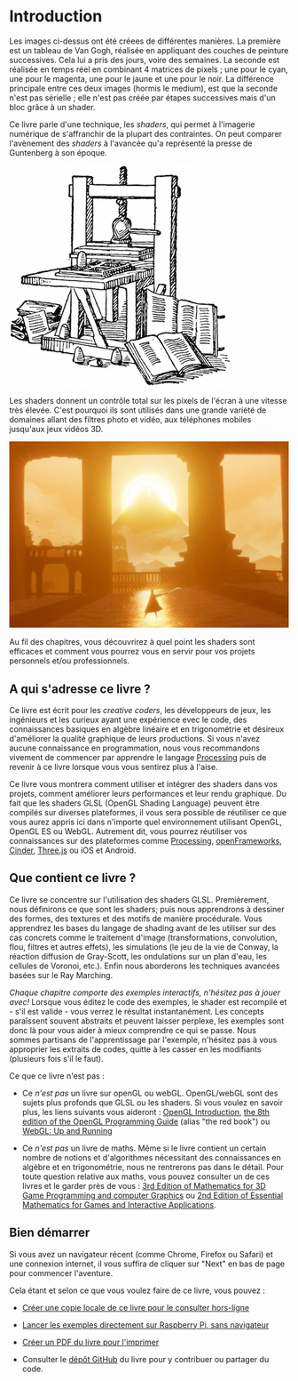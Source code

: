# Introduction

<canvas id="custom" class="canvas" data-fragment-url="cmyk-halftone.frag" data-textures="vangogh.jpg" width="700px" height="320px"></canvas>

Les images ci-dessus ont été créees de différentes manières.
La première est un tableau de Van Gogh, réalisée en appliquant des couches de peinture successives.
Cela lui a pris des jours, voire des semaines.
La seconde est réalisée en temps réel en combinant 4 matrices de pixels ; une pour le cyan, une pour le magenta, une pour le jaune et une pour le noir.
La différence principale entre ces deux images (hormis le medium), est que la seconde n'est pas sérielle ; elle n'est pas créée par étapes successives mais d'un bloc grâce à un shader.

Ce livre parle d'une technique, les *shaders*, qui permet à l'imagerie numérique de s'affranchir de la plupart des contraintes.
On peut comparer l'avènement des *shaders* à l'avancée qu'a représenté la presse de Guntenberg à son époque.

![la presse de Gutenberg](gutenpress.jpg)

Les shaders donnent un contrôle total sur les pixels de l'écran à une vitesse très élevée.
C'est pourquoi ils sont utilisés dans une grande variété de domaines allant des filtres photo et vidéo, aux téléphones mobiles jusqu'aux jeux vidéos 3D.

![Journey par That Game Company](journey.jpg)

Au fil des chapitres, vous découvrirez à quel point les shaders sont efficaces et comment vous pourrez vous en servir pour vos projets personnels et/ou professionnels.

## A qui s'adresse ce livre ?

Ce livre est écrit pour les *creative coders*, les développeurs de jeux, les ingénieurs et les curieux ayant une expérience evec le code, des connaissances basiques en algèbre linéaire et en trigonométrie et désireux d'améliorer la qualité graphique de leurs productions.
Si vous n'avez aucune connaissance en programmation, nous vous recommandons vivement de commencer par apprendre le langage [Processing](https://processing.org/) puis de revenir à ce livre lorsque vous vous sentirez plus à l'aise.

Ce livre vous montrera comment utiliser et intégrer des shaders dans vos projets, comment améliorer leurs performances et leur rendu graphique.
Du fait que les shaders GLSL (OpenGL Shading Language) peuvent être compilés sur diverses plateformes, il vous sera possible de réutiliser ce que vous aurez appris ici dans n'importe quel environnement utilisant OpenGL, OpenGL ES ou WebGL. Autrement dit, vous pourrez réutiliser vos connaissances sur des plateformes comme [Processing](https://processing.org/), [openFrameworks](http://openframeworks.cc/), [Cinder](http://libcinder.org/), [Three.js](http://threejs.org/) ou iOS et Android.

## Que contient ce livre ?

Ce livre se concentre sur l'utilisation des shaders GLSL.
Premièrement, nous définirons ce que sont les shaders; puis nous apprendrons à dessiner des formes, des textures et des motifs de manière procédurale.
Vous apprendrez les bases du langage de shading avant de les utiliser sur des cas concrets comme le traitement d'image (transformations, convolution, flou, filtres et autres effets), les simulations (le jeu de la vie de Conway, la réaction diffusion de Gray-Scott, les ondulations sur un plan d'eau, les cellules de Voronoi, etc.). Enfin nous aborderons les techniques avancées basées sur le Ray Marching.

*Chaque chapitre comporte des exemples interactifs, n'hésitez pas à jouer avec!* Lorsque vous éditez le code des exemples, le shader est recompilé et - s'il est valide - vous verrez le résultat instantanément. Les concepts paraîssent souvent abstraits et peuvent laisser perplexe, les exemples sont donc là pour vous aider à mieux comprendre ce qui se passe. Nous sommes partisans de l'apprentissage par l'exemple, n'hésitez pas à vous approprier les extraits de codes, quitte à les casser en les modifiants (plusieurs fois s'il le faut).

Ce que ce livre n'est pas :

* Ce *n'est pas* un livre sur openGL ou webGL. OpenGL/webGL sont des sujets plus profonds que GLSL ou les shaders. Si vous voulez en savoir plus, les liens suivants vous aideront : [OpenGL Introduction](https://open.gl/introduction), [the 8th edition of the OpenGL Programming Guide](http://www.amazon.com/OpenGL-Programming-Guide-Official-Learning/dp/0321773039/ref=sr_1_1?s=books&ie=UTF8&qid=1424007417&sr=1-1&keywords=open+gl+programming+guide) (alias "the red book") ou [WebGL: Up and Running](http://www.amazon.com/WebGL-Up-Running-Tony-Parisi/dp/144932357X/ref=sr_1_4?s=books&ie=UTF8&qid=1425147254&sr=1-4&keywords=webgl)

* Ce *n'est pas* un livre de maths. Même si le livre contient un certain nombre de notions et d'algorithmes nécessitant des connaissances en algèbre et en trigonométrie, nous ne rentrerons pas dans le détail. Pour toute question relative aux maths, vous pouvez consulter un de ces livres et le garder près de vous : [3rd Edition of Mathematics for 3D Game Programming and computer Graphics](http://www.amazon.com/Mathematics-Programming-Computer-Graphics-Third/dp/1435458869/ref=sr_1_1?ie=UTF8&qid=1424007839&sr=8-1&keywords=mathematics+for+games) ou [2nd Edition of Essential Mathematics for Games and Interactive Applications](http://www.amazon.com/Essential-Mathematics-Games-Interactive-Applications/dp/0123742978/ref=sr_1_1?ie=UTF8&qid=1424007889&sr=8-1&keywords=essentials+mathematics+for+developers).

## Bien démarrer

Si vous avez un navigateur récent (comme Chrome, Firefox ou Safari) et une connexion internet, il vous suffira de cliquer sur "Next" en bas de page pour commencer l'aventure.

Cela étant et selon ce que vous voulez faire de ce livre, vous pouvez :

- [Créer une copie locale de ce livre pour le consulter hors-ligne](https://thebookofshaders.com/appendix/?lan=fr)

- [Lancer les exemples directement sur Raspberry Pi, sans navigateur](https://thebookofshaders.com/appendix/?lan=fr)

- [Créer un PDF du livre pour l'imprimer](https://thebookofshaders.com/appendix/?lan=fr)

- Consulter le [dépôt GitHub](https://github.com/patriciogonzalezvivo/thebookofshaders) du livre pour y contribuer ou partager du code.
